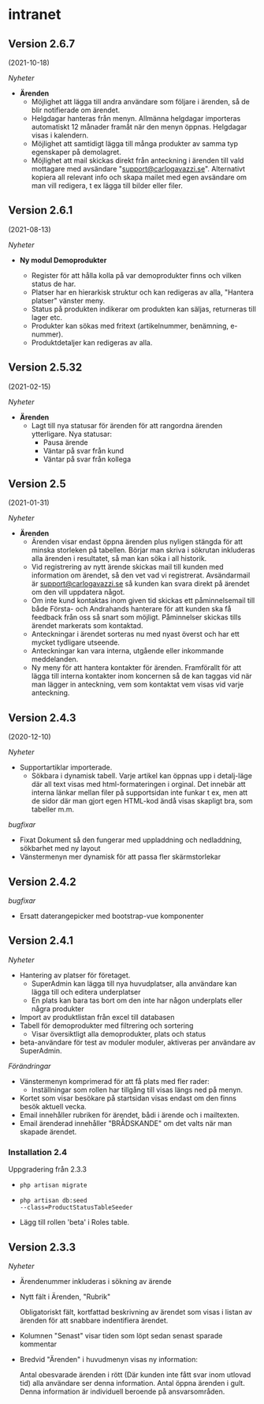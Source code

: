 # intranet

## Version 2.6.7 ##
(2021-10-18)

*Nyheter*
* **Ärenden**
    * Möjlighet att lägga till andra användare som följare i ärenden, så de blir notifierade om ärendet.
    * Helgdagar hanteras från menyn. Allmänna helgdagar importeras automatiskt 12 månader framåt när den menyn öppnas. Helgdagar visas i kalendern.
    * Möjlighet att samtidigt lägga till många produkter av samma typ egenskaper på demolagret.
    * Möjlighet att mail skickas direkt från anteckning i ärenden till vald mottagare med avsändare "support@carlogavazzi.se". Alternativt kopiera all relevant info och skapa mailet med egen avsändare om man vill redigera, t ex lägga till bilder eller filer.
 ## Version 2.6.1 ##
(2021-08-13)

*Nyheter*

* **Ny modul Demoprodukter**

    * Register för att hålla kolla på var demoprodukter finns och vilken status de har.
    * Platser har en hierarkisk struktur och kan redigeras av alla, "Hantera platser" vänster meny.
    * Status på produkten indikerar om produkten kan säljas, returneras till lager etc.
    * Produkter kan sökas med fritext (artikelnummer, benämning, e-nummer).
    * Produktdetaljer kan redigeras av alla.
## Version 2.5.32 ##
(2021-02-15)

*Nyheter*
* **Ärenden**
    * Lagt till nya statusar för ärenden för att rangordna ärenden ytterligare. Nya statusar:  
        * Pausa ärende
        * Väntar på svar från kund
        * Väntar på svar från kollega
    
## Version 2.5
(2021-01-31)

*Nyheter*
* **Ärenden**
    * Ärenden visar endast öppna ärenden plus nyligen stängda för att minska storleken på tabellen. Börjar man skriva i sökrutan inkluderas alla ärenden i resultatet, så man kan söka i all historik.
    * Vid registrering av nytt ärende skickas mail till kunden med information om ärendet, så den vet vad vi registrerat. Avsändarmail är support@carlogavazzi.se så kunden kan svara direkt på ärendet om den vill uppdatera något.
    * Om inte kund kontaktas inom given tid skickas ett påminnelsemail till både Första- och Andrahands hanterare för att kunden ska få feedback från oss så snart som möjligt. Påminnelser skickas tills ärendet markerats som kontaktad.
    * Anteckningar i ärendet sorteras nu med nyast överst och har ett mycket tydligare utseende.
    * Anteckningar kan vara interna, utgående eller inkommande meddelanden.
    * Ny meny för att hantera kontakter för ärenden. Framförallt för att lägga till interna kontakter inom koncernen så de kan taggas vid när man lägger in anteckning, vem som kontaktat vem visas vid varje anteckning. 
## Version 2.4.3  
(2020-12-10)

*Nyheter*
* Supportartiklar importerade. 
    * Sökbara i dynamisk tabell. Varje artikel kan öppnas upp i detalj-läge där all text visas med html-formateringen i orginal. Det innebär att interna länkar mellan filer på supportsidan inte funkar t ex, men att de sidor där man gjort egen HTML-kod ändå visas skapligt bra, som tabeller m.m.

*bugfixar*
* Fixat Dokument så den fungerar med uppladdning och nedladdning, sökbarhet med ny layout
* Vänstermenyn mer dynamisk för att passa fler skärmstorlekar


## Version 2.4.2 ##
*bugfixar*
* Ersatt daterangepicker med bootstrap-vue komponenter
## Version 2.4.1 ##
*Nyheter*
* Hantering av platser för företaget.
    * SuperAdmin kan lägga till nya huvudplatser, alla användare kan lägga till och editera underplatser
    * En plats kan bara tas bort om den inte har någon underplats eller några produkter
* Import av produktlistan från excel till databasen
* Tabell för demoprodukter med filtrering och sortering
    * Visar översiktligt alla demoprodukter, plats och status
* beta-användare för test av moduler moduler, aktiveras per användare av SuperAdmin.
    
*Förändringar*
* Vänstermenyn komprimerad för att få plats med fler rader:
    * Inställningar som rollen har tillgång till visas längs ned på menyn.
* Kortet som visar besökare på startsidan visas endast om den finns besök aktuell vecka.
* Email innehåller rubriken för ärendet, bådi i ärende och i mailtexten.
* Email ärenderad innehåller "BRÅDSKANDE" om det valts när man skapade ärendet.

### Installation 2.4 ###
Uppgradering från 2.3.3

* <code>php artisan migrate</code>

* <code>php artisan db:seed --class=ProductStatusTableSeeder</code>

* Lägg till rollen 'beta' i Roles table.

## Version 2.3.3 ##

*Nyheter*
* Ärendenummer inkluderas i sökning av ärende
* Nytt fält i Ärenden, "Rubrik"
    
    Obligatoriskt fält, kortfattad beskrivning av ärendet som visas i listan av ärenden för att snabbare indentifiera ärendet.
* Kolumnen "Senast" visar tiden som löpt sedan senast sparade kommentar
* Bredvid "Ärenden" i huvudmenyn visas ny information:
    
    Antal obesvarade ärenden i rött (Där kunden inte fått svar inom utlovad tid) alla användare ser denna information.
    Antal öppna ärenden i gult. Denna information är individuell beroende på ansvarsområden.